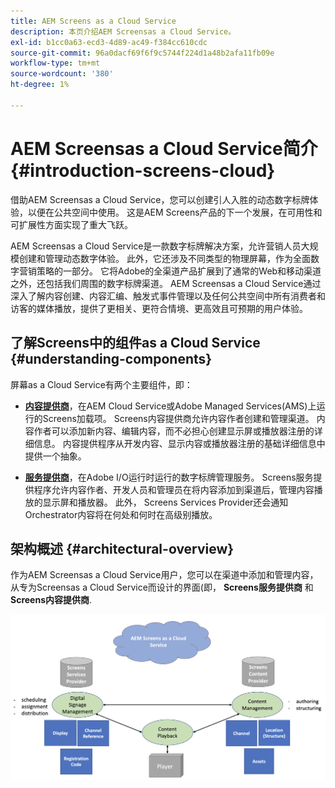 ```yaml
---
title: AEM Screens as a Cloud Service
description: 本页介绍AEM Screensas a Cloud Service。
exl-id: b1cc0a63-ecd3-4d89-ac49-f384cc610cdc
source-git-commit: 96a0dacf69f6f9c5744f224d1a48b2afa11fb09e
workflow-type: tm+mt
source-wordcount: '380'
ht-degree: 1%

---
```


# AEM Screensas a Cloud Service简介 {#introduction-screens-cloud}

借助AEM Screensas a Cloud Service，您可以创建引人入胜的动态数字标牌体验，以便在公共空间中使用。 这是AEM Screens产品的下一个发展，在可用性和可扩展性方面实现了重大飞跃。

AEM Screensas a Cloud Service是一款数字标牌解决方案，允许营销人员大规模创建和管理动态数字体验。 此外，它还涉及不同类型的物理屏幕，作为全面数字营销策略的一部分。 它将Adobe的全渠道产品扩展到了通常的Web和移动渠道之外，还包括我们周围的数字标牌渠道。 AEM Screensas a Cloud Service通过深入了解内容创建、内容汇编、触发式事件管理以及任何公共空间中所有消费者和访客的媒体播放，提供了更相关、更符合情境、更高效且可预期的用户体验。

## 了解Screens中的组件as a Cloud Service {#understanding-components}

屏幕as a Cloud Service有两个主要组件，即：

* **[内容提供商](https://experienceleague.adobe.com/docs/experience-manager-cloud-service/screens-as-cloud-service/configure-screens-cloud/using-screens-content-provider.html?lang=en)**，在AEM Cloud Service或Adobe Managed Services(AMS)上运行的Screens加载项。 Screens内容提供商允许内容作者创建和管理渠道。 内容作者可以添加新内容、编辑内容，而不必担心创建显示屏或播放器注册的详细信息。 内容提供程序从开发内容、显示内容或播放器注册的基础详细信息中提供一个抽象。

* **[服务提供商](https://experienceleague.adobe.com/docs/experience-manager-cloud-service/screens-as-cloud-service/configure-screens-cloud/navigating-to-screens-services-provider.html?lang=en)**，在Adobe I/O运行时运行的数字标牌管理服务。 Screens服务提供程序允许内容作者、开发人员和管理员在将内容添加到渠道后，管理内容播放的显示屏和播放器。 此外， Screens Services Provider还会通知Orchestrator内容将在何处和何时在高级别播放。


## 架构概述 {#architectural-overview}

作为AEM Screensas a Cloud Service用户，您可以在渠道中添加和管理内容，从专为Screensas a Cloud Service而设计的界面(即， **Screens服务提供商** 和 **Screens内容提供商**.

![图像](/help/screens-cloud/assets/architecture-screenscloud.png)
